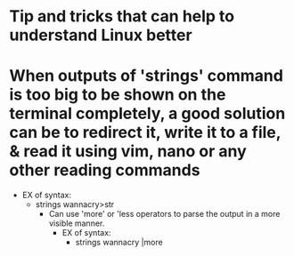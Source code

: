 # Tip and tricks that can help to understand Linux better

# When outputs of 'strings' command is too big to be shown on the terminal completely, a good solution can be to redirect it, write it to a file, & read it using vim, nano or any other reading commands
  
- EX of syntax:
  - strings wannacry>str
    - Can use 'more' or 'less operators to parse the output in a more visible manner.
      - EX of syntax:
        - strings wannacry |more
